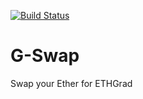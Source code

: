 [![Build Status](https://travis-ci.com/ETHGrad/G-Swap.svg?branch=main)](https://travis-ci.com/ETHGrad/G-Swap)

# G-Swap
Swap your Ether for ETHGrad 

